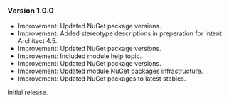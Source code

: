 ### Version 1.0.0

- Improvement: Updated NuGet package versions.
- Improvement: Added stereotype descriptions in preperation for Intent Architect 4.5. 
- Improvement: Updated NuGet package versions.
- Improvement: Included module help topic.
- Improvement: Updated NuGet package versions.
- Improvement: Updated module NuGet packages infrastructure.
- Improvement: Updated NuGet packages to latest stables.

Initial release.
